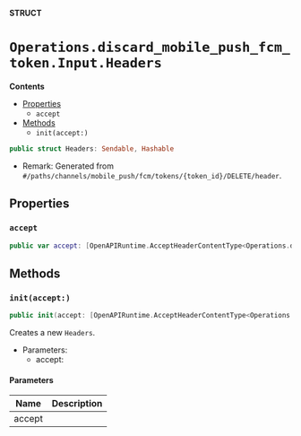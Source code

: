 **STRUCT**

# `Operations.discard_mobile_push_fcm_token.Input.Headers`

**Contents**

- [Properties](#properties)
  - `accept`
- [Methods](#methods)
  - `init(accept:)`

```swift
public struct Headers: Sendable, Hashable
```

- Remark: Generated from `#/paths/channels/mobile_push/fcm/tokens/{token_id}/DELETE/header`.

## Properties
### `accept`

```swift
public var accept: [OpenAPIRuntime.AcceptHeaderContentType<Operations.discard_mobile_push_fcm_token.AcceptableContentType>]
```

## Methods
### `init(accept:)`

```swift
public init(accept: [OpenAPIRuntime.AcceptHeaderContentType<Operations.discard_mobile_push_fcm_token.AcceptableContentType>] = .defaultValues())
```

Creates a new `Headers`.

- Parameters:
  - accept:

#### Parameters

| Name | Description |
| ---- | ----------- |
| accept |  |